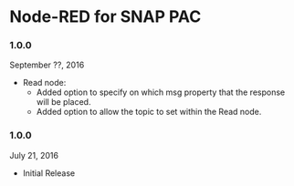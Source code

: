 # Node-RED for SNAP PAC

### 1.0.0

September ??, 2016

 * Read node:
   * Added option to specify on which msg property that the response will be placed.
   * Added option to allow the topic to set within the Read node.


### 1.0.0

July 21, 2016

 * Initial Release 

